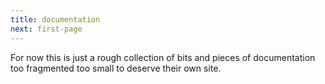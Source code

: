 ```yaml
---
title: documentation
next: first-page
---
```


For now this is just a rough collection of bits and pieces of documentation too fragmented too small to deserve their own site.

